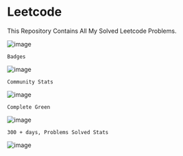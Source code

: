 # Leetcode
This Repository Contains All My Solved Leetcode Problems.

![image](https://user-images.githubusercontent.com/85362504/210123821-c3c67c36-5321-4b00-88de-faa8d3b0d30f.png)


    Badges

![image](https://user-images.githubusercontent.com/85362504/210123832-cff189d5-dca8-4b87-a5f3-fc6a961c5138.png)

    Community Stats

![image](https://user-images.githubusercontent.com/85362504/210123852-f4f351a3-d5c3-4296-9690-b15fbd916d04.png)

    Complete Green

![image](https://user-images.githubusercontent.com/85362504/210123902-9619044c-c362-4aeb-8280-54dcc0df3798.png)

    300 + days, Problems Solved Stats

![image](https://user-images.githubusercontent.com/85362504/210123921-9172d936-7bf7-488d-8088-d3235cb25015.png)

